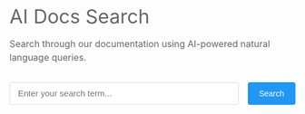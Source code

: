 <div class="search-section">
    <h1>AI Docs Search</h1>
    <p class="search-description">
        Search through our documentation using AI-powered natural language queries.
    </p>
    <div class="search-container">
        <input
            type="text"
            id="searchInput"
            class="search-input"
            placeholder="Enter your search term..."
        >
        <button id="searchButton" class="search-button">Search</button>
    </div>
    <div id="spinner" class="spinner-container" style="display: none;">
        <div class="spinner"></div>
    </div>
    <div id="results" class="results-container"></div>
</div>

<style>
Untitled
.search-section {
    max-width: 800px;
    margin: 0 auto;
    padding: 0 1rem 2rem;
}

h1 {
    color: #666;
    font-size: 2.125rem;
    font-weight: normal;
    margin-bottom: 1rem;
}

.search-description {
    color: #666;
    font-size: 1rem;
    line-height: 1.5;
    margin-bottom: 2rem;
    max-width: 800px;
}

.search-container {
    display: flex;
    gap: 1rem;
    max-width: 800px;
    margin: 0;  /* Changed from auto to 0 to align left */
}

.search-input {
    flex: 1;
    padding: 0 0.875rem;
    border: 1px solid #ddd;
    border-radius: 4px;
    font-size: 0.9375rem;
    outline: none;
    height: 40px;  /* Explicit height */
}

.search-input:focus {
    border-color: #6c63ff;
}

.search-button {
    padding: 0 1.25rem;
    background-color: #2196F3;
    color: white;
    border: none;
    border-radius: 4px;
    cursor: pointer;
    font-size: 0.875rem;
    transition: background-color 0.2s;
    height: 40px;  /* Match the height of search input */
    display: flex;
    align-items: center;
    justify-content: center;
}

.search-button:hover {
    background-color: #1976D2;
}

.spinner-container {
    display: flex;
    justify-content: center;
    margin-top: 2rem;
}

.spinner {
    width: 40px;
    height: 40px;
    border: 4px solid #f3f3f3;
    border-top: 4px solid #2196F3;
    border-radius: 50%;
    animation: spin 1s linear infinite;
}

@keyframes spin {
    0% { transform: rotate(0deg); }
    100% { transform: rotate(360deg); }
}

.results-container {
    margin-top: 2rem;
    max-width: 800px;
}

.result-item {
    padding: 1rem;
    border: 1px solid #ddd;
    border-radius: 4px;
    margin-bottom: 1rem;
}

.result-title {
    font-size: 1.2rem;
    color: #2196F3;
    margin-bottom: 0.5rem;
}

.result-description {
    color: #666;
}

.error-message {
    color: #dc3545;
    padding: 1rem;
    border: 1px solid #dc3545;
    border-radius: 4px;
    margin-top: 1rem;
}

.markdown-content {
    line-height: 1.6;
    color: var(--md-typeset-color);
    background: var(--md-default-bg-color);
    border: 1px solid var(--md-default-fg-color--lightest);
    border-radius: 12px;
    padding: 1.5rem;
    box-shadow: 0 2px 4px rgba(0,0,0,0.05);
    position: relative;
    margin-top: 2rem;
}

.markdown-content::before {
    content: '';
    position: absolute;
    top: -8px;
    left: 24px;
    width: 16px;
    height: 16px;
    background: var(--md-default-bg-color);
    border-left: 1px solid var(--md-default-fg-color--lightest);
    border-top: 1px solid var(--md-default-fg-color--lightest);
    transform: rotate(45deg);
}

.markdown-content > *:first-child {
    margin-top: 0;
    padding-top: 0;
}

.markdown-content p {
    margin-bottom: 1rem;
}

.markdown-content p:last-child {
    margin-bottom: 0;
}

.markdown-content code {
    background: var(--md-code-bg-color);
    color: var(--md-code-fg-color);
    padding: 0.2em 0.4em;
    border-radius: 3px;
    font-size: 0.9em;
    font-family: ui-monospace, SFMono-Regular, SF Mono, Menlo, Consolas, Liberation Mono, monospace;
}

.markdown-content pre {
    background: var(--md-code-bg-color);
    padding: 1rem;
    border-radius: 6px;
    overflow-x: auto;
    margin: 1rem 0;
}

.markdown-content pre code {
    background: none;
    padding: 0;
    font-size: 0.9em;
}

[data-md-color-scheme="slate"] .markdown-content {
    box-shadow: 0 2px 4px rgba(0,0,0,0.1);
}

</style>

<script src="https://cdnjs.cloudflare.com/ajax/libs/marked/9.1.6/marked.min.js"></script>

<script>
window.addEventListener('load', function() {
    function extractText(responseText) {
        try {
            console.log('responseText: ', responseText);
            const results = JSON.parse(responseText);
            const msg = results.message;
            if (!msg || msg.trim() === '') {
                return "No results found.";
            }
            return msg;
        } catch (error) {
            console.error('Error parsing results:', error);
            throw "Error processing results";
        }
    }

    function displayResults(responseText) {
        const resultsContainer = document.getElementById('results');
        const spinner = document.getElementById('spinner');
        const searchContainer = document.querySelector('.search-container');

        // Hide spinner
        spinner.style.display = 'none';

        // Scroll to search bar
        searchContainer.scrollIntoView({ behavior: 'smooth', block: 'start' });

        try {
            const msg = extractText(responseText)

            marked.setOptions({
                breaks: true,
                gfm: true,
                headerIds: false,
                sanitize: false
            });

            const htmlContent = marked.parse(msg);

            resultsContainer.className = 'markdown-content';
            resultsContainer.innerHTML = htmlContent;

            // Scroll after content is rendered
            setTimeout(() => {
                const searchContainer = document.querySelector('.search-container');
                const offset = 55; // Offset from top in pixels
                const elementPosition = searchContainer.getBoundingClientRect().top;
                const offsetPosition = elementPosition + window.pageYOffset - offset;

                window.scrollTo({
                    top: offsetPosition,
                    behavior: 'smooth'
                });
            }, 100);
        } catch (error) {
            console.error('Error parsing results:', error);
            resultsContainer.innerHTML = '<div class="error-message">Error processing results</div>';
        }
    }

    async function performSearch() {
        const searchInput = document.getElementById('searchInput');
        const resultsContainer = document.getElementById('results');
        const spinner = document.getElementById('spinner');
        const searchTerm = searchInput.value.trim();

        if (!searchTerm) {
            resultsContainer.innerHTML = '<div class="error-message">Please enter a search term</div>';
            return;
        }

        // Show spinner, clear results
        spinner.style.display = 'flex';
        resultsContainer.innerHTML = '';

        try {
            const data = {
                "query": searchTerm
            };

            const options = {
                method: 'POST',
                headers: {
                    'accept': 'text/plain',
                    'content-type': 'application/json',
                },
                body: JSON.stringify(data)
            };

            //const API_ENDPOINT = 'http://0.0.0.0:3000/api/v1/docs_help';
            const API_ENDPOINT = 'https://help.merge.qodo.ai/api/v1/docs_help';

            const response = await fetch(API_ENDPOINT, options);
            const responseText = await response.text();

            if (!response.ok) {
                const msg = extractText(responseText);
                throw new Error(`An error (${response.status}) occurred during search: "${msg}"`);
            }
 
            displayResults(responseText);
        } catch (error) {
            spinner.style.display = 'none';
            const errorDiv = document.createElement('div');
            errorDiv.className = 'error-message';
            errorDiv.textContent = `${error}. Please try again later.`;
            resultsContainer.appendChild(errorDiv);
        }
    }

    // Add event listeners
    const searchButton = document.getElementById('searchButton');
    const searchInput = document.getElementById('searchInput');

    if (searchButton) {
        searchButton.addEventListener('click', performSearch);
    }

    if (searchInput) {
        searchInput.addEventListener('keypress', function(e) {
            if (e.key === 'Enter') {
                performSearch();
            }
        });
    }
});
</script>
